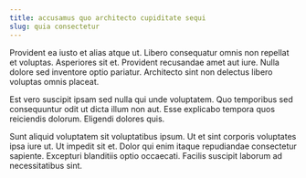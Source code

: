 ```yaml
---
title: accusamus quo architecto cupiditate sequi
slug: quia consectetur
---
```


Provident ea iusto et alias atque ut. Libero consequatur omnis non repellat et voluptas. Asperiores sit et. Provident recusandae amet aut iure. Nulla dolore sed inventore optio pariatur. Architecto sint non delectus libero voluptas omnis placeat.

Est vero suscipit ipsam sed nulla qui unde voluptatem. Quo temporibus sed consequuntur odit ut dicta illum non aut. Esse explicabo tempora quos reiciendis dolorum. Eligendi dolores quis.

Sunt aliquid voluptatem sit voluptatibus ipsum. Ut et sint corporis voluptates ipsa iure ut. Ut impedit sit et. Dolor qui enim itaque repudiandae consectetur sapiente. Excepturi blanditiis optio occaecati. Facilis suscipit laborum ad necessitatibus sint.
